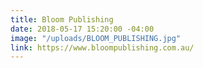 ```yaml
---
title: Bloom Publishing
date: 2018-05-17 15:20:00 -04:00
image: "/uploads/BLOOM_PUBLISHING.jpg"
link: https://www.bloompublishing.com.au/
---
```


